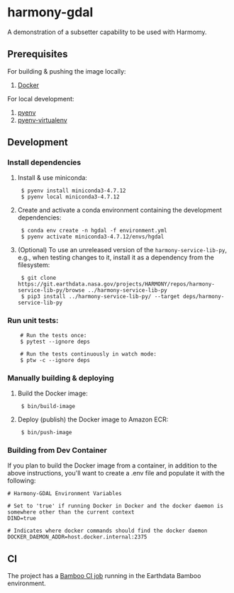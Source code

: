 # harmony-gdal

A demonstration of a subsetter capability to be used with Harmomy.

## Prerequisites

For building & pushing the image locally:

1. [Docker](https://www.docker.com/get-started)

For local development:

1. [pyenv](https://github.com/pyenv/pyenv)
2. [pyenv-virtualenv](https://github.com/pyenv/pyenv-virtualenv)

## Development

### Install dependencies

1. Install & use miniconda:

        $ pyenv install miniconda3-4.7.12
        $ pyenv local miniconda3-4.7.12

2. Create and activate a conda environment containing the development dependencies:

        $ conda env create -n hgdal -f environment.yml
        $ pyenv activate miniconda3-4.7.12/envs/hgdal

3. (Optional) To use an unreleased version of the `harmony-service-lib-py`, e.g., when testing changes to it, install it as a dependency from the filesystem:

        $ git clone https://git.earthdata.nasa.gov/projects/HARMONY/repos/harmony-service-lib-py/browse ../harmony-service-lib-py
        $ pip3 install ../harmony-service-lib-py/ --target deps/harmony-service-lib-py

### Run unit tests:

        # Run the tests once:
        $ pytest --ignore deps

        # Run the tests continuously in watch mode:
        $ ptw -c --ignore deps

### Manually building & deploying

1. Build the Docker image:

        $ bin/build-image

2. Deploy (publish) the Docker image to Amazon ECR:

        $ bin/push-image

### Building from Dev Container

If you plan to build the Docker image from a container, in addition to the above instructions, you'll want to create a .env file and populate it with the following:

```
# Harmony-GDAL Environment Variables

# Set to 'true' if running Docker in Docker and the docker daemon is somewhere other than the current context
DIND=true

# Indicates where docker commands should find the docker daemon
DOCKER_DAEMON_ADDR=host.docker.internal:2375
```

## CI

The project has a [Bamboo CI job](https://ci.earthdata.nasa.gov/browse/HARMONY-HG) running
in the Earthdata Bamboo environment.
